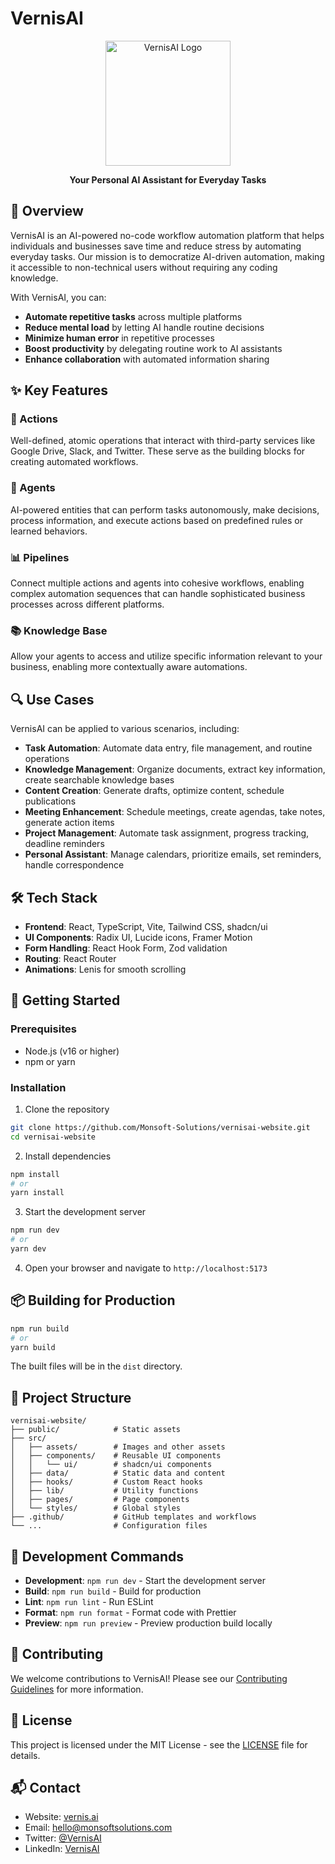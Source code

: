 # VernisAI

<div align="center">
  <img src="public/logo.svg" alt="VernisAI Logo" width="200" />
  <p><strong>Your Personal AI Assistant for Everyday Tasks</strong></p>
</div>

## 🚀 Overview

VernisAI is an AI-powered no-code workflow automation platform that helps individuals and businesses save time and reduce stress by automating everyday tasks. Our mission is to democratize AI-driven automation, making it accessible to non-technical users without requiring any coding knowledge.

With VernisAI, you can:

- **Automate repetitive tasks** across multiple platforms
- **Reduce mental load** by letting AI handle routine decisions
- **Minimize human error** in repetitive processes
- **Boost productivity** by delegating routine work to AI assistants
- **Enhance collaboration** with automated information sharing

## ✨ Key Features

### 🔄 Actions

Well-defined, atomic operations that interact with third-party services like Google Drive, Slack, and Twitter. These serve as the building blocks for creating automated workflows.

### 🤖 Agents

AI-powered entities that can perform tasks autonomously, make decisions, process information, and execute actions based on predefined rules or learned behaviors.

### 📊 Pipelines

Connect multiple actions and agents into cohesive workflows, enabling complex automation sequences that can handle sophisticated business processes across different platforms.

### 📚 Knowledge Base

Allow your agents to access and utilize specific information relevant to your business, enabling more contextually aware automations.

## 🔍 Use Cases

VernisAI can be applied to various scenarios, including:

- **Task Automation**: Automate data entry, file management, and routine operations
- **Knowledge Management**: Organize documents, extract key information, create searchable knowledge bases
- **Content Creation**: Generate drafts, optimize content, schedule publications
- **Meeting Enhancement**: Schedule meetings, create agendas, take notes, generate action items
- **Project Management**: Automate task assignment, progress tracking, deadline reminders
- **Personal Assistant**: Manage calendars, prioritize emails, set reminders, handle correspondence

## 🛠️ Tech Stack

- **Frontend**: React, TypeScript, Vite, Tailwind CSS, shadcn/ui
- **UI Components**: Radix UI, Lucide icons, Framer Motion
- **Form Handling**: React Hook Form, Zod validation
- **Routing**: React Router
- **Animations**: Lenis for smooth scrolling

## 🚀 Getting Started

### Prerequisites

- Node.js (v16 or higher)
- npm or yarn

### Installation

1. Clone the repository

```bash
git clone https://github.com/Monsoft-Solutions/vernisai-website.git
cd vernisai-website
```

2. Install dependencies

```bash
npm install
# or
yarn install
```

3. Start the development server

```bash
npm run dev
# or
yarn dev
```

4. Open your browser and navigate to `http://localhost:5173`

## 📦 Building for Production

```bash
npm run build
# or
yarn build
```

The built files will be in the `dist` directory.

## 📂 Project Structure

```
vernisai-website/
├── public/            # Static assets
├── src/
│   ├── assets/        # Images and other assets
│   ├── components/    # Reusable UI components
│   │   └── ui/        # shadcn/ui components
│   ├── data/          # Static data and content
│   ├── hooks/         # Custom React hooks
│   ├── lib/           # Utility functions
│   ├── pages/         # Page components
│   └── styles/        # Global styles
├── .github/           # GitHub templates and workflows
└── ...                # Configuration files
```

## 🧪 Development Commands

- **Development**: `npm run dev` - Start the development server
- **Build**: `npm run build` - Build for production
- **Lint**: `npm run lint` - Run ESLint
- **Format**: `npm run format` - Format code with Prettier
- **Preview**: `npm run preview` - Preview production build locally

## 🤝 Contributing

We welcome contributions to VernisAI! Please see our [Contributing Guidelines](.github/CONTRIBUTING.md) for more information.

## 📄 License

This project is licensed under the MIT License - see the [LICENSE](LICENSE) file for details.

## 📬 Contact

- Website: [vernis.ai](https://vernis.ai)
- Email: hello@monsoftsolutions.com
- Twitter: [@VernisAI](https://twitter.com/VernisAI)
- LinkedIn: [VernisAI](https://linkedin.com/company/vernisai)
